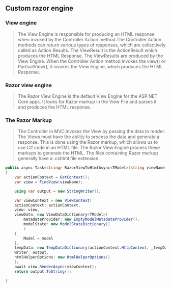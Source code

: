 ## Custom razor engine

### View engine
> The View Engine is responsible for producing an HTML response when invoked by the Controller Action method.The Controller Action methods can return various types of responses, which are collectively called as Action Results. The ViewResult is the ActionResult which produces the HTML Response. The ViewResults are produced by the View Engine. When the Controller Action method invokes the view() or PartivalView(), it invokes the View Engine, which produces the HTML Response.

### Razor view engine
> The Razor View Engine is the default View Engine for the ASP.NET Core apps. It looks for Razor markup in the View File and parses it and produces the HTML response.

### The Razor Markup
> The Controller in MVC invokes the View by passing the data to render. The Views must have the ability to process the data and generate a response. This is done using the Razor markup, which allows us to use C# code in an HTML file. The Razor View Engine process these markups to generate the HTML.
> The files containing Razor markup generally have a .cshtml file extension.
> 

```C#
public async Task<string> RazorViewToHtmlAsync<TModel>(string viewName, TModel model)
{
    var actionContext = GetContext();
    var view = FindView(viewName);

    using var output = new StringWriter();

    var viewContext = new ViewContext(
    actionContext: actionContext,
    view: view,
    viewData: new ViewDataDictionary<TModel>(
        metadataProvider: new EmptyModelMetadataProvider(),
        modelState: new ModelStateDictionary()
        )
    {
        Model = model
    },
    tempData: new TempDataDictionary(actionContext.HttpContext, _tempDataProvider),
    writer: output,
    htmlHelperOptions: new HtmlHelperOptions()
    );
    await view.RenderAsync(viewContext);
    return output.ToString();

}
```
